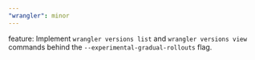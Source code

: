 ```yaml
---
"wrangler": minor
---
```


feature: Implement `wrangler versions list` and `wrangler versions view` commands behind the `--experimental-gradual-rollouts` flag.
